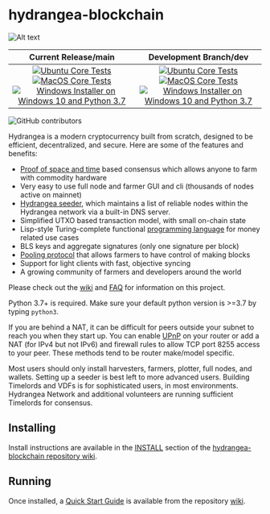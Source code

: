 # hydrangea-blockchain

![Alt text](https://www.hydrangea.net/img/hydrangea_logo.svg)

| Current Release/main | Development Branch/dev |
|         :---:          |          :---:         |
| [![Ubuntu Core Tests](https://github.com/Chia-Network/hydrangea-blockchain/actions/workflows/build-test-ubuntu-core.yml/badge.svg)](https://github.com/Chia-Network/hydrangea-blockchain/actions/workflows/build-test-ubuntu-core.yml) [![MacOS Core Tests](https://github.com/Chia-Network/hydrangea-blockchain/actions/workflows/build-test-macos-core.yml/badge.svg)](https://github.com/Chia-Network/hydrangea-blockchain/actions/workflows/build-test-macos-core.yml) [![Windows Installer on Windows 10 and Python 3.7](https://github.com/Chia-Network/hydrangea-blockchain/actions/workflows/build-windows-installer.yml/badge.svg)](https://github.com/Chia-Network/hydrangea-blockchain/actions/workflows/build-windows-installer.yml)  |  [![Ubuntu Core Tests](https://github.com/Chia-Network/hydrangea-blockchain/actions/workflows/build-test-ubuntu-core.yml/badge.svg?branch=dev)](https://github.com/Chia-Network/hydrangea-blockchain/actions/workflows/build-test-ubuntu-core.yml) [![MacOS Core Tests](https://github.com/Chia-Network/hydrangea-blockchain/actions/workflows/build-test-macos-core.yml/badge.svg?branch=dev)](https://github.com/Chia-Network/hydrangea-blockchain/actions/workflows/build-test-macos-core.yml) [![Windows Installer on Windows 10 and Python 3.7](https://github.com/Chia-Network/hydrangea-blockchain/actions/workflows/build-windows-installer.yml/badge.svg?branch=dev)](https://github.com/Chia-Network/hydrangea-blockchain/actions/workflows/build-windows-installer.yml) |

![GitHub contributors](https://img.shields.io/github/contributors/Chia-Network/hydrangea-blockchain?logo=GitHub)

Hydrangea is a modern cryptocurrency built from scratch, designed to be efficient, decentralized, and secure. Here are some of the features and benefits:
* [Proof of space and time](https://docs.google.com/document/d/1tmRIb7lgi4QfKkNaxuKOBHRmwbVlGL4f7EsBDr_5xZE/edit) based consensus which allows anyone to farm with commodity hardware
* Very easy to use full node and farmer GUI and cli (thousands of nodes active on mainnet)
* [Hydrangea seeder](https://github.com/Chia-Network/hydrangea-blockchain/wiki/Hydrangea-Seeder-User-Guide), which maintains a list of reliable nodes within the Hydrangea network via a built-in DNS server.
* Simplified UTXO based transaction model, with small on-chain state
* Lisp-style Turing-complete functional [programming language](https://chialisp.com/) for money related use cases
* BLS keys and aggregate signatures (only one signature per block)
* [Pooling protocol](https://github.com/Chia-Network/hydrangea-blockchain/wiki/Pooling-User-Guide) that allows farmers to have control of making blocks
* Support for light clients with fast, objective syncing
* A growing community of farmers and developers around the world

Please check out the [wiki](https://github.com/Chia-Network/hydrangea-blockchain/wiki)
and [FAQ](https://github.com/Chia-Network/hydrangea-blockchain/wiki/FAQ) for
information on this project.

Python 3.7+ is required. Make sure your default python version is >=3.7
by typing `python3`.

If you are behind a NAT, it can be difficult for peers outside your subnet to
reach you when they start up. You can enable
[UPnP](https://www.homenethowto.com/ports-and-nat/upnp-automatic-port-forward/)
on your router or add a NAT (for IPv4 but not IPv6) and firewall rules to allow
TCP port 8255 access to your peer.
These methods tend to be router make/model specific.

Most users should only install harvesters, farmers, plotter, full nodes, and wallets.
Setting up a seeder is best left to more advanced users.
Building Timelords and VDFs is for sophisticated users, in most environments.
Hydrangea Network and additional volunteers are running sufficient Timelords
for consensus.

## Installing

Install instructions are available in the
[INSTALL](https://github.com/Chia-Network/hydrangea-blockchain/wiki/INSTALL)
section of the
[hydrangea-blockchain repository wiki](https://github.com/Chia-Network/hydrangea-blockchain/wiki).

## Running

Once installed, a
[Quick Start Guide](https://github.com/Chia-Network/hydrangea-blockchain/wiki/Quick-Start-Guide)
is available from the repository
[wiki](https://github.com/Chia-Network/hydrangea-blockchain/wiki).
